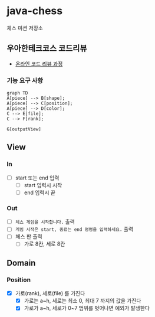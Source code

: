 # java-chess

체스 미션 저장소

## 우아한테크코스 코드리뷰

- [온라인 코드 리뷰 과정](https://github.com/woowacourse/woowacourse-docs/blob/master/maincourse/README.md)

### 기능 요구 사항

```mermaid
graph TD
A[piece] --> B[shape];
A[piece] --> C[position];
A[piece] --> D[color];
C --> E[file];
C --> F[rank];

G[outputView]
```

## View

### In
- [ ] start 또는 end 입력
  - [ ] start 입력시 시작
  - [ ] end 입력시 끝

### Out
- [ ] `체스 게임을 시작합니다.` 출력
- [ ] `게임 시작은 start, 종료는 end 명령을 입력하세요.` 출력
- [ ] 체스 판 출력
  - [ ] 가로 8칸, 세로 8칸

## Domain

### Position

- [x] 가로(rank), 세로(file) 를 가진다
  - [x] 가로는 a~h, 세로는 최소 0, 최대 7 까지의 값을 가진다
  - [x] 가로가 a~h, 세로가 0~7 범위를 벗어나면 예외가 발생한다
